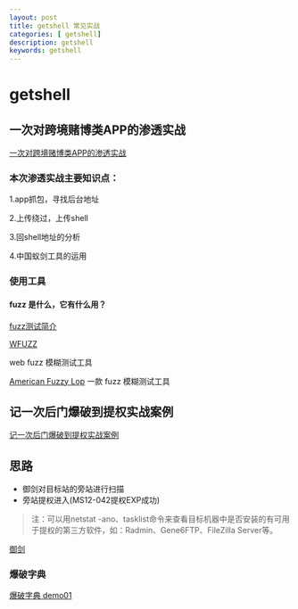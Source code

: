 ```yaml
---
layout: post
title: getshell 常见实战
categories: [ getshell]
description: getshell
keywords: getshell 
---
```


# getshell

## 一次对跨境赌博类APP的渗透实战

[一次对跨境赌博类APP的渗透实战](https://mp.weixin.qq.com/s?__biz=Mzg2NDYwMDA1NA==&mid=2247485589&idx=1&sn=f4f64ea923675c425f1de9e4e287fb07&chksm=ce67a20cf9102b1a1a171041745bd7c243156eaee575b444acc62d325e2cd2d9f72b2779cf01&scene=21#wechat_redirect)

### 本次渗透实战主要知识点：

1.app抓包，寻找后台地址

2.上传绕过，上传shell

3.回shell地址的分析

4.中国蚁剑工具的运用

### 使用工具

#### fuzz 是什么，它有什么用？

[fuzz测试简介](https://xz.aliyun.com/t/9022)

[WFUZZ](https://blog.csdn.net/JBlock/article/details/88619117)

web fuzz 模糊测试工具

[American Fuzzy Lop](https://blog.csdn.net/aperture1/article/details/113834050)
一款 fuzz 模糊测试工具


## 记一次后门爆破到提权实战案例

[记一次后门爆破到提权实战案例](https://mp.weixin.qq.com/s?__biz=Mzg2NDYwMDA1NA==&mid=2247485647&idx=2&sn=28a227ff21a6a99e323f6e27130a5ad5&chksm=ce67a256f9102b4030db2fc636ff1d454d46178fc2003368305cdc06ae2a4c81dd011dfcb361&scene=21#wechat_redirect)

## 思路

- 御剑对目标站的旁站进行扫描
- 旁站提权进入(MS12-042提权EXP成功)

> 注：可以用netstat -ano、tasklist命令来查看目标机器中是否安装的有可用于提权的第三方软件，如：Radmin、Gene6FTP、FileZilla Server等。

[御剑](https://github.com/foryujian/yjdirscan)

### 爆破字典

[爆破字典 demo01](https://github.com/3had0w/Fuzzing-Dicts)